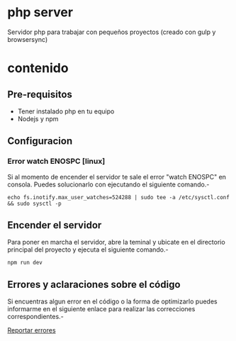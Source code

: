 php server
==========

Servidor php para trabajar con pequeños proyectos (creado con gulp y browsersync)

# contenido

## Pre-requisitos

* Tener instalado php en tu equipo
* Nodejs y npm

## Configuracion

### Error watch ENOSPC [linux]

Si al momento de encender el servidor te sale el error "watch ENOSPC" en consola. Puedes solucionarlo con ejecutando el siguiente comando.-

```
echo fs.inotify.max_user_watches=524288 | sudo tee -a /etc/sysctl.conf && sudo sysctl -p
```

## Encender el servidor

Para poner en marcha el servidor, abre la teminal y ubicate en el directorio principal del proyecto y ejecuta el siguiente comando.-

```
npm run dev
```

## Errores y aclaraciones sobre el código

Si encuentras algun error en el código o la forma de optimizarlo puedes informarme en el siguiente enlace para realizar las correcciones correspondientes.-

[Reportar errores](https://github.com/nemesis866/php-server/issues)
